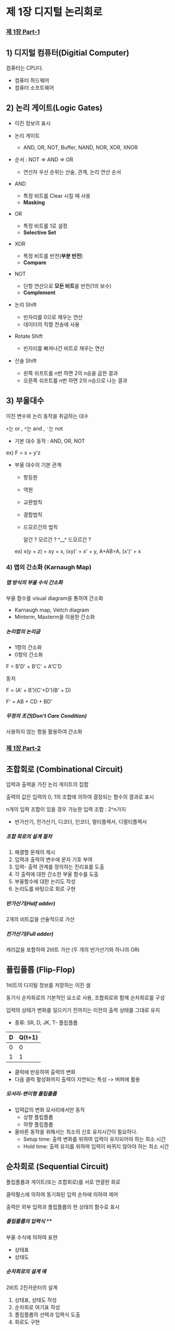# 제 1장 디지털 논리회로

### [제 1장 Part-1](https://www.youtube.com/watch?v=SG89LOgT7Vc&list=PLc8fQ-m7b1hCHTT7VH2oo0Ng7Et096dYc&index=2)

## 1) 디지털 컴퓨터(Digitial Computer)

컴퓨터는 CPU다.

- 컴퓨터 하드웨어
- 컴퓨터 소프트웨어



## 2) 논리 게이트(Logic Gates)
- 이진 정보의 표시
- 논리 게이트
  - AND, OR, NOT, Buffer, NAND, NOR, XOR, XNOR

- 순서 : NOT => AND => OR
  - 연산자 우선 순위는 산술, 관계, 논리 연산 순서
- AND
  - 특정 비트를 Clear 시킬 때 사용
  - **Masking**
- OR
  - 특정 비트를 1로 설정
  - **Selective Set**
- XOR
  - 특정 비트를 반전(**부분 반전**)
  - **Compare**
- NOT
  - 단항 연산으로 **모든 비트**를 반전(1의 보수)
  - **Complement**
- 논리 Shift
  - 빈자리를 0으로 채우는 연산
  - 데이터의 직렬 전송에 사용
- Rotate Shift
  - 빈자리를 빠져나간 비트로 채우는 연산
- 산술 Shift
  - 왼쪽 쉬프트를 n번 하면 2의 n승을 곱한 결과
  - 오른쪽 쉬프트를 n번 하면 2의 n승으로 나눈 결과



## 3) 부울대수

이진 변수와 논리 동작을 취급하는 대수

`+`는 or , `*`는 and , `'`는 not

- 기본 대수 동작 : AND, OR, NOT

ex) F = x + y'z

- 부울 대수의 기본 관계

  - 항등원

  - 역원

  - 교환법칙

  - 결합법칙

  - 드모르간의 법칙 

    알간 ? 모르간 ? ^__^ 드모르간 ?

  ex) x(y + z) = xy + x, (xy)' = x' + y, A+AB=A, (x')' = x

  


### 4) 맵의 간소화 (Karnaugh Map)
##### 맵 방식의 부울 수식 간소화

부울 함수를 visual diagram을 통하여 간소화

- Karnaugh map, Veitch diagram
- Minterm, Maxterm을 이용한 간소화

##### 논리합의 논리곱

- 1항의 간소화
- 0항의 간소화

F = B'D' + B'C' + A'C'D

동치

F = (A' + B')(C'+D')(B' + D)

F' = AB + CD + BD'

##### 무정의 조건(Don't Care Condition)

사용하지 않는 항을 활용하여 간소화





### [제 1장 Part-2](https://www.youtube.com/watch?v=gn5z3Un_qqM&list=PLc8fQ-m7b1hCHTT7VH2oo0Ng7Et096dYc&index=3)

## 조합회로 (Combinational Circuit)
입력과 출력을 가진 논리 게이트의 집합

출력의 값은 입력의 0, 1의 조합에 의하여 결정되는 함수의 결과로 표시

n개의 입력 조합이 있을 경우 가능한 입력 조합 : 2^n가지

- 반가산기, 전가산기, 디코더, 인코더, 멀티플렉서, 디멀티플렉서



##### 조합 회로의 설계 절차

1. 해결할 문제의 제시
2. 입력과 출력의 변수에 문자 기호 부여
3. 입력- 출력 관계를 정의하는 진리표를 도출
4. 각 출력에 대한 간소한 부울 함수를 도출
5. 부울함수에 대한 논리도 작성
6. 논리도를 바탕으로 회로 구현



##### 반가산기(Half adder)

2개의 비트값을 산술적으로 가산

##### 전가산기(Full adder)

캐리값을 포함하여 2비트 가산 (두 개의 반가산기와 하나의 OR)



## 플립플롭 (Flip-Flop)
1비트의 디지털 정보를 저장하는 이진 셀

동기식 순차회로의 기본적인 요소로 사용, 조합회로와 함께 순차회로를 구성

입력의 상태가 변화를 일으키기 전까지는 이전의 출력 상태를 그대로 유지

- 종류: SR, D, JK, T- 플립플롭

| D    | Q(t+1) |
| ---- | ------ |
| 0    | 0      |
| 1    | 1      |

- 클럭에 반응하여 출력의 변화
- 다음 클럭 활성화까지 출력이 지연되는 특성 -> 버퍼에 활용



##### 모서리-변이형 플립플롭

- 입력값의 변화 모서리에서만 동작
  - 상향 플립플롭
  - 하향 플립플롭
- 올바른 동작을 위해서는 최소의 신호 유지시간이 필요하다.
  - Setup time: 출력 변화를 위하여 입력이 유지되어야 하는 최소 시간
  - Hold time: 출력 유지를 위하여 입력이 바뀌지 않아야 하는 최소 시간



## 순차회로 (Sequential Circuit)
플립플롭과 게이트(또는 조합회로)를 서로 연결한 회로

클럭펄스에 의하여 동기화된 입력 순차에 의하여 제어

출력은 외부 입력과 플립플롭의 현 상태의 함수로 표시



##### 플립플롭의 입력식 **

부울 수식에 의하여 표현

- 상태표
- 상태도



##### 순차회로의 설계 예

2비트 2진카운터의 설계

1. 상태표, 상태도 작성
2. 순차회로 여기표 작성
3. 플립플롭의 선택과 입력식 도출
4. 회로도 구현